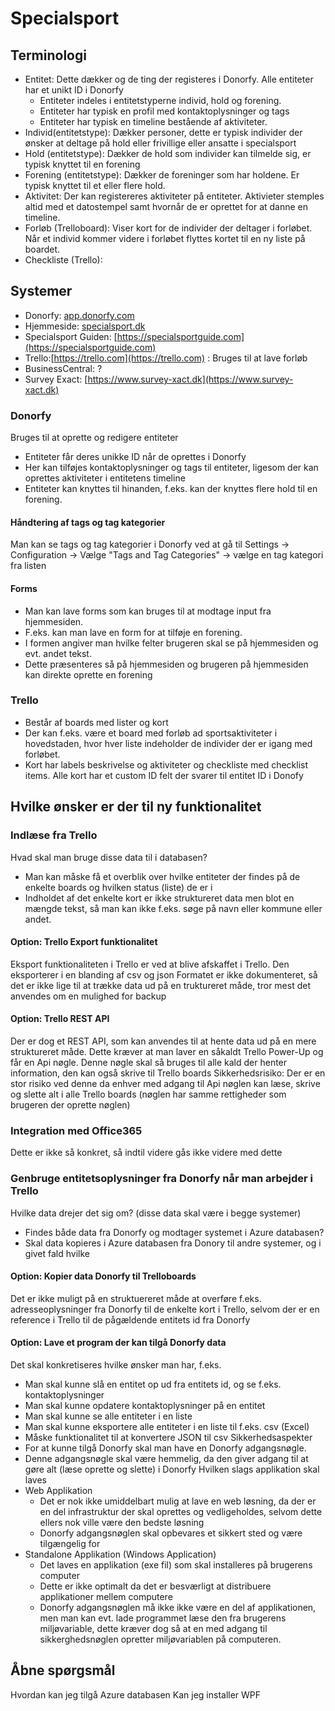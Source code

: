 # Specialsport

## Terminologi
* Entitet: Dette dækker og de ting der registeres i Donorfy. Alle entiteter har et unikt ID i Donorfy
  * Entiteter indeles i entitetstyperne individ, hold og forening.
  * Entiteter har typisk en profil med kontaktoplysninger og tags
  * Entiteter har typisk en timeline bestående af aktiviteter.
* Individ(entitetstype): Dækker personer, dette er typisk individer der ønsker at deltage på hold eller frivillige eller ansatte i specialsport
* Hold (entitetstype): Dækker de hold som individer kan tilmelde sig, er typisk knyttet til en forening
* Forening (entitetstype): Dækker de foreninger som har holdene. Er typisk knyttet til et eller flere hold.
* Aktivitet: Der kan registereres aktiviteter på entiteter. Aktivieter stemples altid med et datostempel samt hvornår de er oprettet for at danne en timeline.
* Forløb (Trelloboard): Viser kort for de individer der deltager i forløbet. Når et individ kommer videre i forløbet flyttes kortet til en ny liste på boardet.
* Checkliste (Trello):

## Systemer
* Donorfy: [app.donorfy.com](https://app.donorfy.com)
* Hjemmeside: [specialsport.dk](https://specialsport.dk)
* Specialsport Guiden: [https://specialsportguide.com](https://specialsportguide.com)
* Trello:[https://trello.com](https://trello.com) : Bruges til at lave forløb
* BusinessCentral: ?
* Survey Exact: [https://www.survey-xact.dk](https://www.survey-xact.dk)

### Donorfy
Bruges til at oprette og redigere entiteter
* Entiteter får deres unikke ID når de oprettes i Donorfy
* Her kan tilføjes kontaktoplysninger og tags til entiteter, ligesom der kan oprettes aktiviteter i entitetens timeline
* Entiteter kan knyttes til hinanden, f.eks. kan der knyttes flere hold til en forening.

#### Håndtering af tags og tag kategorier
Man kan se tags og tag kategorier i Donorfy ved at gå til Settings -> Configuration -> Vælge "Tags and Tag Categories" -> vælge en tag kategori fra listen

#### Forms
* Man kan lave forms som kan bruges til at modtage input fra hjemmesiden.
* F.eks. kan man lave en form for at tilføje en forening. 
* I formen angiver man hvilke felter brugeren skal se på hjemmesiden og evt. andet tekst. 
* Dette præsenteres så på hjemmesiden og brugeren på hjemmesiden kan direkte oprette en forening

### Trello
* Består af boards med lister og kort
* Der kan f.eks. være et board med forløb ad sportsaktiviteter i hovedstaden, hvor hver liste indeholder de individer der er igang med forløbet.
* Kort har labels beskrivelse og aktiviteter og checkliste med checklist items. Alle kort har et custom ID felt der svarer til entitet ID i Donofy




## Hvilke ønsker er der til ny funktionalitet

### Indlæse fra Trello
Hvad skal man bruge disse data til i databasen?
* Man kan måske få et overblik over hvilke entiteter der findes på de enkelte boards og hvilken status (liste) de er i
* Indholdet af det enkelte kort er ikke struktureret data men blot en mængde tekst, så man kan ikke f.eks. søge på navn eller kommune eller andet.
#### Option: Trello Export funktionalitet
Eksport funktionaliteten i Trello er ved at blive afskaffet i Trello.
Den eksporterer i en blanding af csv og json
Formatet er ikke dokumenteret, så det er ikke lige til at trække data ud på en truktureret måde, tror mest det anvendes om en mulighed for backup
#### Option: Trello REST API
Der er dog et REST API, som kan anvendes til at hente data ud på en mere struktureret måde. Dette kræver at man laver en såkaldt Trello Power-Up og får en Api nøgle.
Denne nøgle skal så bruges til alle kald der henter information, den kan også skrive til Trello boards
Sikkerhedsrisiko: Der er en stor risiko ved denne da enhver med adgang til Api nøglen kan læse, skrive og slette alt i alle Trello boards (nøglen har samme rettigheder som brugeren der oprette nøglen)

### Integration med Office365
Dette er ikke så konkret, så indtil videre gås ikke videre med dette

### Genbruge entitetsoplysninger fra Donorfy når man arbejder i Trello
Hvilke data drejer det sig om? (disse data skal være i begge systemer)
* Findes både data fra Donorfy og modtager systemet i Azure databasen?
* Skal data kopieres i Azure databasen fra Donory til andre systemer, og i givet fald hvilke

#### Option: Kopier data Donorfy til Trelloboards
Det er ikke muligt på en struktuereret måde at overføre f.eks. adresseoplysninger fra Donorfy til de enkelte kort i Trello, selvom der er en reference i Trello til de pågældende entitets id fra Donorfy

#### Option: Lave et program der kan tilgå Donorfy data
Det skal konkretiseres hvilke ønsker man har, f.eks.
* Man skal kunne slå en entitet op ud fra entitets id, og se f.eks. kontaktoplysninger
* Man skal kunne opdatere kontaktoplysninger på en entitet
* Man skal kunne se alle entiteter i en liste
* Man skal kunne eksportere alle entiteter i en liste til f.eks. csv (Excel)
* Måske funktionalitet til at konvertere JSON til csv
Sikkerhedsaspekter
* For at kunne tilgå Donorfy skal man have en Donorfy adgangsnøgle.
* Denne adgangsnøgle skal være hemmelig, da den giver adgang til at gøre alt (læse oprette og slette) i Donorfy
Hvilken slags applikation skal laves
* Web Applikation
  * Det er nok ikke umiddelbart mulig at lave en web løsning, da der er en del infrastruktur der skal oprettes og vedligeholdes, selvom dette ellers nok ville være den bedste løsning
  * Donorfy adgangsnøglen skal opbevares et sikkert sted og være tilgængelig for 
* Standalone Applikation (Windows Application)
  * Det laves en applikation (exe fil) som skal installeres på brugerens computer
  * Dette er ikke optimalt da det er besværligt at distribuere applikationer mellem computere
  * Donorfy adgangsnøglen må ikke ikke være en del af applikationen, men man kan evt. lade programmet læse den fra brugerens miljøvariable, dette kræver dog så at en med adgang til sikkerghedsnøglen opretter miljøvariablen på computeren.

## Åbne spørgsmål
Hvordan kan jeg tilgå Azure databasen
Kan jeg installer WPF


